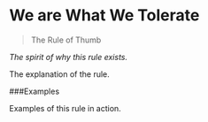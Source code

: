 # We are What We Tolerate

> The Rule of Thumb

<i>The spirit of why this rule exists.</i>

 The explanation of the rule.
 
###Examples

Examples of this rule in action.
 
